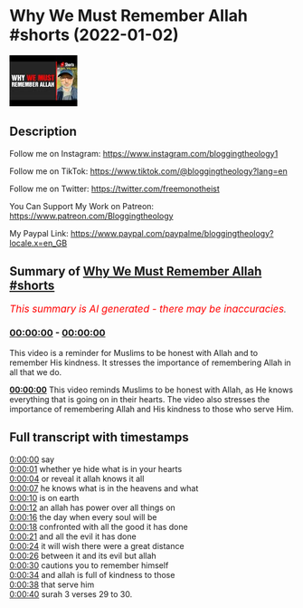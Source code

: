 # Why We Must Remember Allah #shorts (2022-01-02)

![alt Why We Must Remember Allah #shorts](lrScKt0PxKc.jpg "Why We Must Remember Allah #shorts")

## Description

Follow me on Instagram:
https://www.instagram.com/bloggingtheology1

Follow me on TikTok:
https://www.tiktok.com/@bloggingtheology?lang=en

Follow me on Twitter:
https://twitter.com/freemonotheist

You Can Support My Work on Patreon:
https://www.patreon.com/Bloggingtheology

My Paypal Link: 
https://www.paypal.com/paypalme/bloggingtheology?locale.x=en_GB

## Summary of [Why We Must Remember Allah #shorts](https://www.youtube.com/watch?v=lrScKt0PxKc)


*<span style="color:red; font-size:125%">This summary is AI generated - there may be inaccuracies</span>. [](/)*

### [00:00:00](https://www.youtube.com/watch?v=lrScKt0PxKc&t=0) - [00:00:00](https://www.youtube.com/watch?v=lrScKt0PxKc&t=0)

This video is a reminder for Muslims to be honest with Allah and to remember His kindness. It stresses the importance of remembering Allah in all that we do.

**[00:00:00](https://www.youtube.com/watch?v=lrScKt0PxKc&t=0)** This video reminds Muslims to be honest with Allah, as He knows everything that is going on in their hearts. The video also stresses the importance of remembering Allah and His kindness to those who serve Him.

## Full transcript with timestamps

[0:00:00](https://youtu.be/lrScKt0PxKc?t=0) say  
[0:00:01](https://youtu.be/lrScKt0PxKc?t=1) whether ye hide what is in your hearts  
[0:00:04](https://youtu.be/lrScKt0PxKc?t=4) or reveal it allah knows it all  
[0:00:07](https://youtu.be/lrScKt0PxKc?t=7) he knows what is in the heavens and what  
[0:00:10](https://youtu.be/lrScKt0PxKc?t=10) is on earth  
[0:00:12](https://youtu.be/lrScKt0PxKc?t=12) an allah has power over all things on  
[0:00:16](https://youtu.be/lrScKt0PxKc?t=16) the day when every soul will be  
[0:00:18](https://youtu.be/lrScKt0PxKc?t=18) confronted with all the good it has done  
[0:00:21](https://youtu.be/lrScKt0PxKc?t=21) and all the evil it has done  
[0:00:24](https://youtu.be/lrScKt0PxKc?t=24) it will wish there were a great distance  
[0:00:26](https://youtu.be/lrScKt0PxKc?t=26) between it and its evil but allah  
[0:00:30](https://youtu.be/lrScKt0PxKc?t=30) cautions you to remember himself  
[0:00:34](https://youtu.be/lrScKt0PxKc?t=34) and allah is full of kindness to those  
[0:00:38](https://youtu.be/lrScKt0PxKc?t=38) that serve him  
[0:00:40](https://youtu.be/lrScKt0PxKc?t=40) surah 3 verses 29 to 30.  
